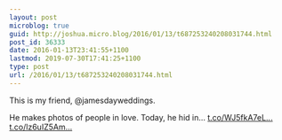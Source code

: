 ```yaml
---
layout: post
microblog: true
guid: http://joshua.micro.blog/2016/01/13/t687253240208031744.html
post_id: 36333
date: 2016-01-13T23:41:55+1100
lastmod: 2019-07-30T17:41:25+1100
type: post
url: /2016/01/13/t687253240208031744.html
---
```

This is my friend, @jamesdayweddings.

He makes photos of people in love. Today, he hid in… [t.co/WJ5fkA7eL...](https://t.co/WJ5fkA7eLY) [t.co/lz6uIZ5Am...](https://t.co/lz6uIZ5AmG)
